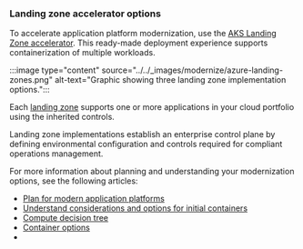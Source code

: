 ### Landing zone accelerator options

To accelerate application platform modernization, use the [AKS Landing Zone accelerator](/azure/cloud-adoption-framework/scenarios/aks/enterprise-scale-landing-zone). This ready-made deployment experience supports containerization of multiple workloads.

:::image type="content" source="../../_images/modernize/azure-landing-zones.png" alt-text="Graphic showing three landing zone implementation options.":::

Each [landing zone](/azure/cloud-adoption-framework/ready/landing-zone/) supports one or more applications in your cloud portfolio using the inherited controls.

Landing zone implementations establish an enterprise control plane by defining environmental configuration and controls required for compliant operations management.

For more information about planning and understanding your modernization options, see the following articles:

- [Plan for modern application platforms](/azure/cloud-adoption-framework/scenarios/aks/plan)
- [Understand considerations and options for initial containers](../../scenarios/aks/plan.md#considerations-for-initial-containers)
- [Compute decision tree](/azure/architecture/guide/technology-choices/compute-decision-tree?bc=/azure/cloud-adoption-framework/_bread/toc.json&toc=/azure/cloud-adoption-framework/scenarios/aks/toc.json)
- [Container options](/azure/cloud-adoption-framework/scenarios/aks/plan)<!--(influences core app plat decisions)-->
- <!--Link to Understanding modernize disciplines-->